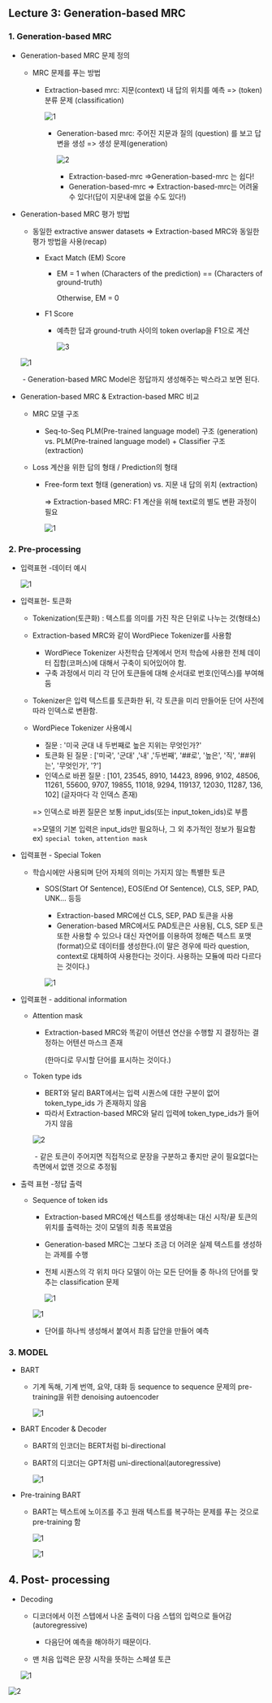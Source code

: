 ## Lecture 3: Generation-based MRC

### 1. Generation-based MRC

- Generation-based MRC 문제 정의

  - MRC 문제를 푸는 방법

    - Extraction-based mrc: 지문(context) 내 답의 위치를 예측 => (token) 분류 문제 (classification)

      ![1](https://user-images.githubusercontent.com/87477828/137243291-6f0cd48b-746b-4e62-95bd-2758d6a24b98.png)

      - Generation-based mrc: 주어진 지문과 질의 (question) 를 보고 답변을 생성 => 생성 문제(generation)

        ![2](https://user-images.githubusercontent.com/87477828/137243294-e30e3324-b66b-4543-8bc6-b59ed8c52c13.png)

        - Extraction-based-mrc =>Generation-based-mrc 는 쉽다!
        - Generation-based-mrc => Extraction-based-mrc는 어려울 수 있다!(답이 지문내에 없을 수도 있다!)

- Generation-based MRC 평가 방법

  - 동일한 extractive answer datasets => Extraction-based MRC와 동일한 평가 방법을 사용(recap)

    - Exact Match (EM) Score

      - EM = 1 when (Characters of the prediction) == (Characters of ground-truth)

        Otherwise, EM = 0

    - F1 Score

      - 예측한 답과 ground-truth 사이의 token overlap을 F1으로 계산

        ![3](https://user-images.githubusercontent.com/87477828/137244718-7febbf33-9924-4e92-bf63-b1495dec7dd2.png)

  ![1](https://user-images.githubusercontent.com/87477828/137248598-b1f9f519-9c75-491f-8d8a-9b528ab4499b.png)

  ​												- Generation-based MRC Model은 정답까지 생성해주는 박스라고 보면 된다.

- Generation-based MRC & Extraction-based MRC 비교

  - MRC 모델 구조
    - Seq-to-Seq PLM(Pre-trained language model) 구조 (generation) vs. PLM(Pre-trained language model) + Classifier 구조 (extraction)

  - Loss 계산을 위한 답의 형태 / Prediction의 형태

    - Free-form text 형태 (generation) vs. 지문 내 답의 위치 (extraction)

      => Extraction-based MRC: F1 계산을 위해 text로의 별도 변환 과정이 필요

      ![1](https://user-images.githubusercontent.com/87477828/137249891-f124e5f1-e0a0-4dfd-85f8-e0f7ba30c68c.png)

### 2. Pre-processing

- 입력표현 -데이터 예시

  ![1](https://user-images.githubusercontent.com/87477828/137250150-e168427b-f8fd-4fc2-b15b-4a6adfdf2929.png)

- 입력표현- 토큰화

  - Tokenization(토큰화) : 텍스트를 의미를 가진 작은 단위로 나누는 것(형태소)
  - Extraction-based MRC와 같이 WordPiece Tokenizer를 사용함
    - WordPiece Tokenizer 사전학습 단계에서 먼저 학습에 사용한 전체 데이터 집합(코퍼스)에 대해서 구축이 되어있어야 함.
    - 구축 과정에서 미리 각 단어 토큰들에 대해 순서대로 번호(인덱스)를 부여해둠

  - Tokenizer은 입력 텍스트를 토큰화한 뒤, 각 토큰을 미리 만들어둔 단어 사전에 따라 인덱스로 변환함.

  - WordPiece Tokenizer 사용예시

    - 질문 : '미국 군대 내 두번째로 높은 지위는 무엇인가?'
    - 토큰화 된 질문 : ['미국', '군대' ,'내' ,'두번째', '##로', '높은', '직', '##위는', '무엇인가', '?']
    - 인덱스로 바뀐 질문 : [101, 23545, 8910, 14423, 8996, 9102, 48506, 11261, 55600, 9707, 19855, 11018, 9294, 119137, 12030, 11287, 136, 102] (글자마다 각 인덱스 존재)

    => 인덱스로 바뀐 질문은 보통 input_ids(또는 input_token_ids)로 부름

    =>모델의 기본 입력은 input_ids만 필요하나, 그 외 추가적인 정보가 필요함 ex) `special token`, `attention mask`

- 입력표현 - Special Token

  - 학습시에만 사용되며 단어 자체의 의미는 가지지 않는 특별한 토큰

    - SOS(Start Of Sentence), EOS(End Of Sentence), CLS, SEP, PAD, UNK... 등등

      - Extraction-based MRC에선 CLS, SEP, PAD 토큰을 사용
      - Generation-based MRC에서도 PAD토큰은 사용됨, CLS, SEP 토큰 또한 사용할 수 있으나 대신 자연어를 이용하여 정해즌 텍스트 포맷(format)으로 데이터를 생성한다.(이 말은 경우에 따라 question, context로 대체하여 사용한다는 것이다. 사용하는 모듈에 따라 다르다는 것이다.)

      ![1](https://user-images.githubusercontent.com/87477828/137253341-89615b97-fbda-4ced-9f25-bad9185b228d.png)

- 입력표현 - additional information

  - Attention mask

    - Extraction-based MRC와 똑같이 어텐션 연산을 수행할 지 결정하는 결정하는 어텐션 마스크 존재

      (한마디로 무시할 단어를 표시하는 것이다.)

  - Token type ids

    - BERT와 달리 BART에서는 입력 시퀀스에 대한 구분이 없어 token_type_ids 가 존재하지 않음
    - 따라서 Extraction-based MRC와 달리 입력에 token_type_ids가 들어가지 않음

    ![2](https://user-images.githubusercontent.com/87477828/137253345-7daed561-71ef-486e-bed8-9d5702475255.png)

    ​		- <SEP> 같은 토큰이 주어지면 직접적으로 문장을 구분하고 좋지만 굳이 필요없다는 측면에서 없앤 것으로 추정됨

- 출력 표현 -정답 출력

  - Sequence of token ids

    - Extraction-based MRC에선 텍스트를 생성해내는 대신 시작/끝 토큰의 위치를 출력하는 것이 모델의 최종 목표였음

    - Generation-based MRC는 그보다 조금 더 어려운 실제 텍스트를 생성하는 과제를 수행

    - 전체 시퀀스의 각 위치 마다 모델이 아는 모든 단어들 중 하나의 단어를 맞추는 classification 문제

      ![1](https://user-images.githubusercontent.com/87477828/137254871-b44f4b23-e38d-48b9-a53b-aba252a1fb21.png)

    ![1](https://user-images.githubusercontent.com/87477828/137254987-2af8b513-f1e9-4de6-aea2-d54d280e9aac.png)

    - 단어를 하나씩 생성해서 붙여서 최종 답안을 만들어 예측

### 3. MODEL

- BART

  - 기계 독해, 기계 번역, 요약, 대화 등 sequence to sequence 문제의 pre-training을 위한 denoising autoencoder

    ![1](https://user-images.githubusercontent.com/87477828/137255393-2d324dcc-49e0-4ffb-9712-de870fa39ba3.png)

- BART Encoder & Decoder

  - BART의 인코더는 BERT처럼 bi-directional

  - BART의 디코더는 GPT처럼 uni-directional(autoregressive)

    ![1](https://user-images.githubusercontent.com/87477828/137255517-65e4b6f6-17c0-4a1b-a0a1-0e3503b8c519.png)

- Pre-training BART

  - BART는 텍스트에 노이즈를 주고 원래 텍스트를 복구하는 문제를 푸는 것으로 pre-training 함

    ![1](https://user-images.githubusercontent.com/87477828/137255732-ea6506dc-d4bb-48c8-bdc4-823414fc4275.png)

    ![1](https://user-images.githubusercontent.com/87477828/137255892-401ceca1-aa6f-439a-bb6b-01a4e7cc8004.png)

## 4. Post- processing

- Decoding

  - 디코더에서 이전 스텝에서 나온 출력이 다음 스텝의 입력으로 들어감 (autoregressive)

    - 다음단어 예측을 해야하기 때문이다.

  -  맨 처음 입력은 문장 시작을 뜻하는 스페셜 토큰

    ![1](https://user-images.githubusercontent.com/87477828/137256110-46864bac-b68f-42fb-9cf6-b28dd5d1b4c6.png)

![2](https://user-images.githubusercontent.com/87477828/137256115-82871002-b0e2-452e-90cd-9cf72ccb3a9d.png)


